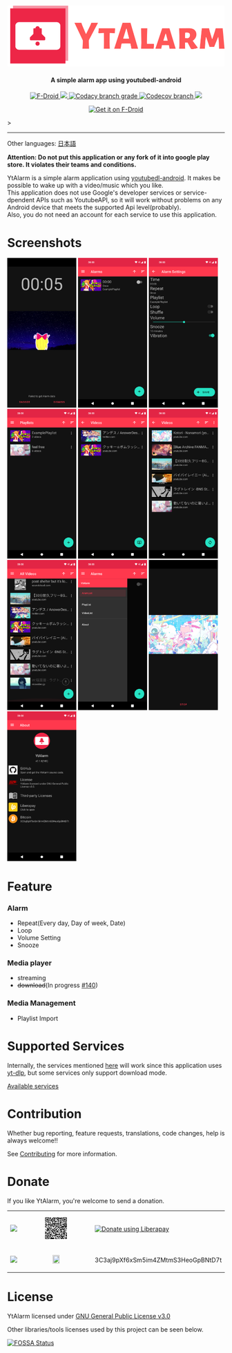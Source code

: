 <p align="center"><img src="docs/logo/logo-no-background.png"></p>
<h4 align="center"><b>A simple alarm app using youtubedl-android</b></h4>

<p align="center">
<a href="https://f-droid.org/packages/net.turtton.ytalarm">
    <img alt="F-Droid" src="https://img.shields.io/f-droid/v/net.turtton.ytalarm?style=flat-square">
</a>
<a href="https://github.com/turtton/YtAlarm/actions/workflows/check_code.yml">
    <img src="https://img.shields.io/github/checks-status/turtton/YtAlarm/main?style=flat-square">
</a>
<a href="https://www.codacy.com?utm_source=github.com&amp;utm_medium=referral&amp;utm_content=turtton/YtAlarm&amp;utm_campaign=Badge_Grade">
    <img alt="Codacy branch grade" src="https://img.shields.io/codacy/grade/5f8c410c677a4172a5641242bf40d6c4/main?style=flat-square">
</a>
<a href="https://codecov.io/gh/turtton/YtAlarm"> 
    <img alt="Codecov branch" src="https://img.shields.io/codecov/c/github/turtton/YtAlarm/main?style=flat-square&token=KBB10HH0TL">
</a>
<a href="https://app.fossa.com/projects/custom%2B34065%2Fgithub.com%2Fturtton%2FYtAlarm?ref=badge_shield" alt="FOSSA Status">
    <img src="https://app.fossa.com/api/projects/custom%2B34065%2Fgithub.com%2Fturtton%2FYtAlarm.svg?type=shield"/>
</a>
</p>

<p align="center">
<a href="https://f-droid.org/packages/net.turtton.ytalarm">
    <img src="https://fdroid.gitlab.io/artwork/badge/get-it-on.png" alt="Get it on F-Droid" height="80">
</a>
</p>>


------

Other languages: [日本語](docs/readme/README_ja.md)

**Attention: Do not put this application or any fork of it into google play store. It violates their teams and conditions.**

YtAlarm is a simple alarm application using [youtubedl-android](https://github.com/yausername/youtubedl-android). It makes be possible to wake up with a video/music which you like.  
This application does not use Google's developer services or service-dpendent APIs such as YoutubeAPI, so it will work without problems on any Android device that meets the supported Api level(probably).  
Also, you do not need an account for each service to use this application.

# Screenshots

[<img src="fastlane/metadata/android/en-US/images/phoneScreenshots/00-alarm.png" width=160>](fastlane/metadata/android/en-US/images/phoneScreenshots/00-alarm.png)
[<img src="fastlane/metadata/android/en-US/images/phoneScreenshots/01-alarms.png" width=160>](fastlane/metadata/android/en-US/images/phoneScreenshots/01-alarms.png)
[<img src="fastlane/metadata/android/en-US/images/phoneScreenshots/06-alarmSettings.png" width=160>](fastlane/metadata/android/en-US/images/phoneScreenshots/06-alarmSettings.png)
[<img src="fastlane/metadata/android/en-US/images/phoneScreenshots/02-playlist.png" width=160>](fastlane/metadata/android/en-US/images/phoneScreenshots/02-playlist.png)
[<img src="fastlane/metadata/android/en-US/images/phoneScreenshots/03-videos-origin.png" width=160>](fastlane/metadata/android/en-US/images/phoneScreenshots/03-videos-origin.png)
[<img src="fastlane/metadata/android/en-US/images/phoneScreenshots/04-videos-playlist.png" width=160>](fastlane/metadata/android/en-US/images/phoneScreenshots/04-videos-playlist.png)
[<img src="fastlane/metadata/android/en-US/images/phoneScreenshots/05-allvideos.png" width=160>](fastlane/metadata/android/en-US/images/phoneScreenshots/05-allvideos.png)
[<img src="fastlane/metadata/android/en-US/images/phoneScreenshots/07-drawer.png" width=160>](fastlane/metadata/android/en-US/images/phoneScreenshots/07-drawer.png)
[<img src="fastlane/metadata/android/en-US/images/phoneScreenshots/08-videoplayer.png" width=160>](fastlane/metadata/android/en-US/images/phoneScreenshots/08-videoplayer.png)
[<img src="fastlane/metadata/android/en-US/images/phoneScreenshots/09-aboutpage.png" width=160>](fastlane/metadata/android/en-US/images/phoneScreenshots/09-aboutpage.png)

# Feature

### Alarm

- Repeat(Every day, Day of week, Date)
- Loop
- Volume Setting
- Snooze

### Media player

- streaming
- ~~download~~(In progress [#140](https://github.com/turtton/YtAlarm/issues/140))

### Media Management

- Playlist Import

# Supported Services

Internally, the services mentioned [here](https://github.com/yt-dlp/yt-dlp/tree/master/yt_dlp/extractor) will work since this application uses [yt-dlp](https://github.com/yt-dlp/yt-dlp), but some services only support  download mode.

[Available services](docs/AVAILABLE_SERVICES.md)

# Contribution

Whether bug reporting, feature requests, translations, code changes, help is always welcome!!

See [Contributing](.github/CONTRIBUTING.md) for more information.

# Donate

If you like YtAlarm, you're welcome to send a donation.

<table>
    <tr>
        <td><img src="https://liberapay.com/assets/liberapay/logo-v2_black-on-yellow.svg?etag=.yjV53S_Yb2wp7l1bfBotLA~~"></td>
        <td><p align="center"><a href="https://liberapay.com/turtton/donate"><img src="docs/qr/qr_liberapay.png" width="33%" height="33%"></a></p></td>
        <td><a href="https://liberapay.com/turtton/donate"><img alt="Donate using Liberapay" src="https://liberapay.com/assets/widgets/donate.svg" width="50%" height="50%"></a></td>
    </tr>
    <tr>
        <td><p align="center"><img src="https://bitcoin.org/img/icons/logotop.svg"></p></td>
        <td><p align="center"><img src="https://bitflyer.com/ex/qr?text=3C3aj9pXf6xSm5im4ZMtmS3HeoGpBNtD7t" width="33%" height="33%"></p></td>
        <td>3C3aj9pXf6xSm5im4ZMtmS3HeoGpBNtD7t  </td>
    </tr>
</table>


# License

YtAlarm licensed under [GNU General Public License v3.0](https://github.com/turtton/YtAlarm/blob/HEAD/LICENSE)

Other libraries/tools licenses used by this project can be seen below.

[![FOSSA Status](https://app.fossa.com/api/projects/custom%2B34065%2Fgithub.com%2Fturtton%2FYtAlarm.svg?type=large)](https://app.fossa.com/projects/custom%2B34065%2Fgithub.com%2Fturtton%2FYtAlarm?ref=badge_large)
